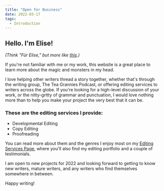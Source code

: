 ```yaml
---
title: "Open for Business"
date: 2022-03-17
tags:
  - Introduction
---
```


## Hello. I'm Elise! 

_(Think "Für Elise," but more like [this](https://www.youtube.com/watch?v=h6-h1gIwwSI).)_

If you're not familiar with me or my work, this website is a great place to learn more about the magic and monsters in my head. 

I love helping other writers thread a story together, whether that's through the writing group, The Tea Grannies Podcast, or offering editing services to writers across the globe. If you're looking for a high-level discussion of your work, or the nitty-gritty of grammar and punctuation, I would love nothing more than to help you make your project the very best that it can be.

### These are the editing services I provide:

- Developmental Editing
- Copy Editing
- Proofreading

You can read more about them and the genres I enjoy most on my [Editing Services Page](https://elisevolkman.com/editing), where you'll also find my editing portfolio and a couple of testimonials.

I am open to new projects for 2022 and looking forward to getting to know new writers, mature writers, and any writers who find themselves somewhere in between.

Happy writing!
